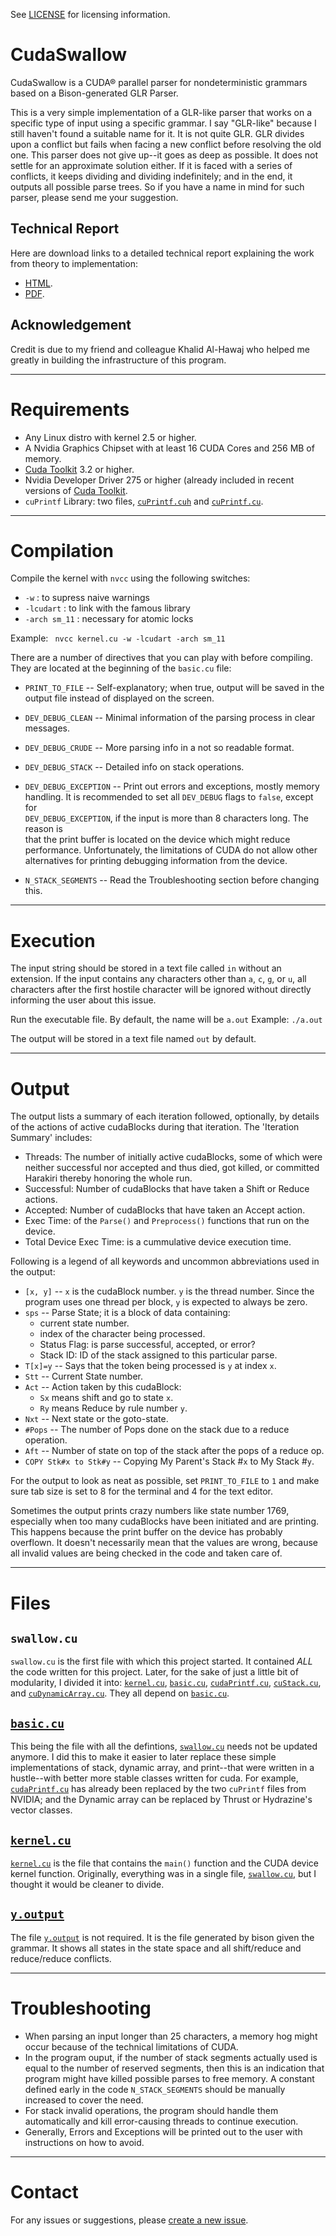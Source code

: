 See [LICENSE](LICENSE) for licensing information.

CudaSwallow
===========

CudaSwallow is a CUDA&reg; parallel parser for nondeterministic grammars based on a Bison-generated GLR Parser.

This is a very simple implementation of a GLR-like parser that works on a 
specific type of input using a specific grammar. I say "GLR-like" because I 
still haven't found a suitable name for it. It is not quite GLR. GLR divides 
upon a conflict but fails when facing a new conflict before resolving the old 
one. This parser does not give up--it goes as deep as possible. It does not 
settle for an approximate solution either. If it is faced with a series of 
conflicts, it keeps dividing and dividing indefinitely; and in the end, it 
outputs all possible parse trees. So if you have a name in mind for such 
parser, please send me your suggestion.

Technical Report
----------------

Here are download links to a detailed technical report explaining the work from theory to implementation:
- [HTML](https://docs.google.com/document/pub?id=1iHpUBOPMwvJrWQHLHhUPHmU2t5KVieq25KItU-UbMpM).
- [PDF](https://docs.google.com/document/export?format=pdf&id=1iHpUBOPMwvJrWQHLHhUPHmU2t5KVieq25KItU-UbMpM).

Acknowledgement
---------------

Credit is due to my friend and colleague Khalid Al-Hawaj who helped me greatly in building the infrastructure of this program.

--------------------------------------------------------------------------------

Requirements
============

- Any Linux distro with kernel 2.5 or higher.
- A Nvidia Graphics Chipset with at least 16 CUDA Cores and 256 MB of memory.
- [Cuda Toolkit](https://developer.nvidia.com/cuda-toolkit) 3.2 or higher.
- Nvidia Developer Driver 275 or higher (already included in recent versions of [Cuda Toolkit](https://developer.nvidia.com/cuda-toolkit).
- `cuPrintf` Library: two files, [`cuPrintf.cuh`](cuPrintf.cuh) and [`cuPrintf.cu`](cuPrintf.cu).

--------------------------------------------------------------------------------

Compilation
===========

Compile the kernel with `nvcc` using the following switches:
- `-w` : to supress naive warnings
- `-lcudart` : to link with the famous library
- `-arch sm_11` : necessary for atomic locks

Example: 
<code> nvcc kernel.cu -w -lcudart -arch sm_11 </code>

There are a number of directives that you can play with before compiling.
They are located at the beginning of the `basic.cu` file:

- `PRINT_TO_FILE` -- Self-explanatory; when true, output will be saved in 
	the output file instead of displayed on the screen.

- `DEV_DEBUG_CLEAN` -- Minimal information of the parsing process in clear messages. 

- `DEV_DEBUG_CRUDE` -- More parsing info in a not so readable format.

- `DEV_DEBUG_STACK` -- Detailed info on stack operations.

- `DEV_DEBUG_EXCEPTION` -- Print out errors and exceptions, mostly memory 	
	handling. It is recommended to set all `DEV_DEBUG` flags to `false`, except for 	
	`DEV_DEBUG_EXCEPTION`, if the input is more than 8 characters long. The reason is 	
	that the print buffer is located on the device which might reduce 	
	performance. Unfortunately, the limitations of CUDA do not allow other 	
	alternatives for printing debugging information from the device.

- `N_STACK_SEGMENTS` -- Read the Troubleshooting section before changing this.


--------------------------------------------------------------------------------

Execution
=========

The input string should be stored in a text file called `in` without an extension.
If the input contains any characters other than `a`, `c`, `g`, or `u`, all characters
after the first hostile character will be ignored without directly
informing the user about this issue.

Run the executable file. By default, the name will be `a.out`
Example: `./a.out`

The output will be stored in a text file named `out` by default.

--------------------------------------------------------------------------------

Output
======

The output lists a summary of each iteration followed, optionally, by 
details of the actions of active cudaBlocks during that iteration.
The 'Iteration Summary' includes:
- Threads: The number of initially active cudaBlocks, some of which were neither 
		 successful nor accepted and thus died, got killed, or committed 
		 Harakiri thereby honoring the whole run.
- Successful: Number of cudaBlocks that have taken a Shift or Reduce actions.
- Accepted:   Number of cudaBlocks that have taken an Accept action.
- Exec Time:  of the `Parse()` and `Preprocess()` functions that run on the device.
- Total Device Exec Time: is a cummulative device execution time. 

Following is a legend of all keywords and uncommon abbreviations used 
in the output:
- `[x, y]` -- `x` is the cudaBlock number. `y` is the thread number. Since the program
			uses one thread per block, `y` is expected to always be zero.
- `sps` -- Parse State; it is a block of data containing:
	- current state number.
	- index of the character being processed.
	- Status Flag: is parse successful, accepted, or error?
	- Stack ID: ID of the stack assigned to this particular parse.
- `T[x]=y` -- Says that the token being processed is `y` at index `x`.
- `Stt` -- Current State number.
- `Act` -- Action taken by this cudaBlock: 
	- `Sx` means shift and go to state `x`.
	- `Ry` means Reduce by rule number `y`.
- `Nxt` -- Next state or the goto-state.
- `#Pops` -- The number of Pops done on the stack due to a reduce operation.
- `Aft` -- Number of state on top of the stack after the pops of a reduce op.
- `COPY Stk#x to Stk#y` -- Copying My Parent's Stack #`x` to My Stack #`y`.

For the output to look as neat as possible, set `PRINT_TO_FILE` to `1` and
make sure tab size is set to 8 for the terminal and 4 for the text editor.

Sometimes the output prints crazy numbers like state number 1769, especially
when too many cudaBlocks have been initiated and are printing. This happens
because the print buffer on the device has probably overflown. It doesn't
necessarily mean that the values are wrong, because all invalid values are
being checked in the code and taken care of.

--------------------------------------------------------------------------------

Files
=====

`swallow.cu`
--------------------------
`swallow.cu` is the first file with which this project started.
It contained *ALL* the code written for this project. Later, 
for the sake of just a little bit of modularity, I divided it into: 
[`kernel.cu`](kernel.cu), 
[`basic.cu`](basic.cu), 
[`cudaPrintf.cu`](cudaPrintf.cu), 
[`cuStack.cu`](cuStack.cu), and 
[`cuDynamicArray.cu`](cuDynamicArray.cu). 
They all depend on [`basic.cu`](basic.cu).

[`basic.cu`](basic.cu)
----------------------
This being the file with all the defintions, [`swallow.cu`](swallow.cu) needs not 
be updated anymore. I did this to make it easier to later replace 
these simple implementations of stack, dynamic array, and 
print--that were written in a hustle--with better more stable 
classes written for cuda. For example, [`cudaPrintf.cu`](cudaPrintf.cu) has already been replaced by 
the two `cuPrintf` files from NVIDIA; and the Dynamic array can be replaced by Thrust
or Hydrazine's vector classes. 

[`kernel.cu`](kernel.cu)
------------------------
[`kernel.cu`](kernel.cu) is the file that contains the `main()` function and
the CUDA device kernel function. Originally, everything was in
a single file, [`swallow.cu`](swallow.cu), but I thought it would be cleaner to divide.

[`y.output`](y.output)
----------------------
The file [`y.output`](y.output) is not required. It is the file generated by bison given
the grammar. It shows all states in the state space and all shift/reduce
and reduce/reduce conflicts.

--------------------------------------------------------------------------------

Troubleshooting
===============

- When parsing an input longer than 25 characters, a memory hog might occur
  because of the technical limitations of CUDA.
- In the program ouput, if the number of stack segments actually used is 
  equal to the number of reserved segments, then this is an indication that
  program might have killed possible parses to free memory. A constant
  defined early in the code `N_STACK_SEGMENTS` should be manually increased to
  cover the need.
- For stack invalid operations, the program should handle them automatically
  and kill error-causing threads to continue execution.
- Generally, Errors and Exceptions will be printed out to the user with
  instructions on how to avoid.
  
--------------------------------------------------------------------------------

Contact
=======

For any issues or suggestions, please [create a new issue](http://github.com/omarzd/CudaSwallow/issues/new).
